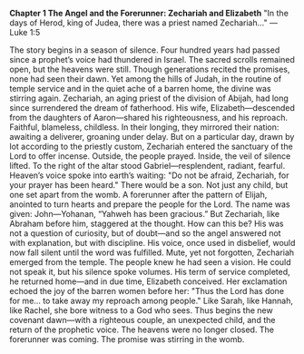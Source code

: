 **Chapter 1
The Angel and the Forerunner: Zechariah and Elizabeth**
"In the days of Herod, king of Judea, there was a priest named Zechariah..."
— Luke 1:5

The story begins in a season of silence.
Four hundred years had passed since a prophet’s voice had thundered in Israel. The sacred scrolls remained open, but the heavens were still. Though generations recited the promises, none had seen their dawn. Yet among the hills of Judah, in the routine of temple service and in the quiet ache of a barren home, the divine was stirring again.
Zechariah, an aging priest of the division of Abijah, had long since surrendered the dream of fatherhood. His wife, Elizabeth—descended from the daughters of Aaron—shared his righteousness, and his reproach. Faithful, blameless, childless. In their longing, they mirrored their nation: awaiting a deliverer, groaning under delay.
But on a particular day, drawn by lot according to the priestly custom, Zechariah entered the sanctuary of the Lord to offer incense. Outside, the people prayed. Inside, the veil of silence lifted.
To the right of the altar stood Gabriel—resplendent, radiant, fearful. Heaven’s voice spoke into earth’s waiting:
"Do not be afraid, Zechariah, for your prayer has been heard."
There would be a son.
Not just any child, but one set apart from the womb. A forerunner after the pattern of Elijah, anointed to turn hearts and prepare the people for the Lord. The name was given: John—Yohanan, “Yahweh has been gracious.”
But Zechariah, like Abraham before him, staggered at the thought. How can this be? His was not a question of curiosity, but of doubt—and so the angel answered not with explanation, but with discipline. His voice, once used in disbelief, would now fall silent until the word was fulfilled.
Mute, yet not forgotten, Zechariah emerged from the temple. The people knew he had seen a vision. He could not speak it, but his silence spoke volumes. His term of service completed, he returned home—and in due time, Elizabeth conceived.
Her exclamation echoed the joy of the barren women before her:
"Thus the Lord has done for me… to take away my reproach among people."
Like Sarah, like Hannah, like Rachel, she bore witness to a God who sees.
Thus begins the new covenant dawn—with a righteous couple, an unexpected child, and the return of the prophetic voice. The heavens were no longer closed. The forerunner was coming. The promise was stirring in the womb.

